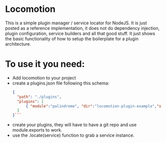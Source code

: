 # Locomotion
This is a simple plugin manager / service locator for NodeJS. It is just posted as a reference implementation, it does not do dependency injection, plugin configuration, service builders and all that good stuff. It just shows the basic functionality of how to setup the boilerplate for a plugin architecture.

# To use it you need:
- Add locomotion to your project
- create a plugins.json file following this schema:
  ```json
  {
    "path": "./plugins",
    "plugins": [
        { "module":"palindrome", "dir":"locomotion-plugin-example","source":"https://github.com/drcircuit/locomotion-plugin-example.git"}
    ] 
  }```
- create your plugins, they will have to have a git repo and use module.exports to work.
- use the .locate(service) function to grab a service instance.

